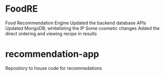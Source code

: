 # FoodRE
Food Recommendation Engine
Updated the backend database APIs
Updated MongoDB, whitelisting the IP
Some cosmetic changes
Added the direct ordering and viewing recipe in results
# recommendation-app
Repository to house code for recommedations

